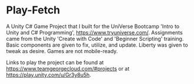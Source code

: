 # Play-Fetch
A Unity C# Game Project that I built for the UniVerse Bootcamp 'Intro to Unity and C# Programming', https://www.tryuniverse.com/. Assignments came from the Unity 'Create with Code' and 'Beginner Scripting' training. Basic components are given to fix, utilize, and update. Liberty was given to tweak as desire. Games are not mobile-ready.

Links to play the project can be found at https://www.teamgeorgecloud.com/#projects or at https://play.unity.com/u/Gr3y8u5h.
